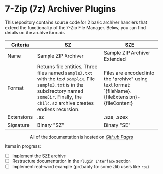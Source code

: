 # 7-Zip (7z) Archiver Plugins

This repository contains source code for 2 basic archiver handlers that extend the functionality of the 7-Zip File Manager. Below, you can find details on the archive formats:

Criteria | SZ | SZE
-------- | ------ | -------
Name | Sample ZIP Archiver | Sample ZIP Archiver Extended
Format | Returns file entities. Three files named `sampleX.txt` with the text `sampleX`. File `sample3.txt` is in the subdirectory named `someDir`. Finally, the `child.sz` archive creates endless recursion. | Files are encoded into the "archive" using text format: `{fileName}.{fileExtension}-{fileContent}|{fileName}.{fileExtension}-{fileContent}.....`
Extensions | .sz | .sze, .szex
Signature | Binary "SZ" | Binary "SE"

<div align="center">

All of the documentation is hosted on [*GitHub Pages*](https://ikremniou.github.io/7z-assembly/)
</div>


Items in progress:
- [ ] Implement the SZE archive
- [ ] Restructure documentation in the `Plugin Interface` section
- [ ] Implement real-word example (probably for some zlib users like `rpa`)
